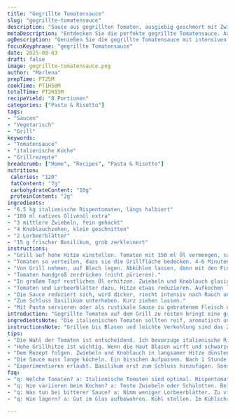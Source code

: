 ```yaml
---
title: "Gegrillte Tomatensauce"
slug: "gegrillte-tomatensauce"
description: "Sauce aus gegrillten Tomaten, ausgiebig geschmort mit Zwiebeln, Knoblauch, Lorbeer und frischem Basilikum. Die Tomaten werden auf dem Grill geröstet, dann von der Haut befreit und mit Kräutern langsam eingekocht. Kein Mehl, keine tierischen Produkte, gluten- und laktosefrei, perfekt für Pasta oder leichte Fleischgerichte."
metaDescription: "Entdecken Sie die perfekte gegrillte Tomatensauce. Aromatisch, glutenfrei und ideal für Pasta oder Fleischgerichte."
ogDescription: "Genießen Sie die gegrillte Tomatensauce mit intensiven Aromen. Ideal für Pasta oder als rustikale Beilage."
focusKeyphrase: "gegrillte Tomatensauce"
date: 2025-09-03
draft: false
image: gegrillte-tomatensauce.png
author: "Marlena"
prepTime: PT25M
cookTime: PT1H50M
totalTime: PT2H15M
recipeYield: "8 Portionen"
categories: ["Pasta & Risotto"]
tags:
- "Saucen"
- "Vegetarisch"
- "Grill"
keywords:
- "Tomatensauce"
- "italienische Küche"
- "Grillrezepte"
breadcrumb: ["Home", "Recipes", "Pasta & Risotto"]
nutrition: 
 calories: "120"
 fatContent: "7g"
 carbohydrateContent: "10g"
 proteinContent: "2g"
ingredients:
- "6.5 kg italienische Rispentomaten, längs halbiert"
- "180 ml natives Olivenöl extra"
- "3 mittlere Zwiebeln, fein gehackt"
- "4 Knoblauchzehen, klein geschnitten"
- "2 Lorbeerblätter"
- "15 g frischer Basilikum, grob zerkleinert"
instructions:
- "Grill auf hohe Hitze einstellen. Tomaten mit 150 ml Öl vermengen, salzen, pfeffern."
- "Tomaten so verteilen, dass sie die Grillfläche bedecken. 4-6 Minuten pro Seite, bis die Haut schwarze Blasen wirft und das Fruchtfleisch weich wird."
- "Von Grill nehmen, auf Blech legen. Abkühlen lassen, dann mit den Fingern Haut abziehen. Tomaten sanft ausdrücken, Kerne entfernen, in Schüssel füllen."
- "Tomaten handgroß zerdrücken (nicht pürieren)."
- "In großem Topf restliches Öl erhitzen. Zwiebeln und Knoblauch glasig dünsten, aufpassen, dass sie nicht braun werden – besser langsam als zu heiß."
- "Tomaten und Lorbeerblätter dazu, Hitze etwas reduzieren. Aufkochen lassen, dann 1 Stunde 50 Minuten simmern, gelegentlich umrühren."
- "Die Sauce reduziert sich, wird dicker, riecht intensiv nach Rauch und Basilikum. Salz und Pfeffer nach Geschmack."
- "Zum Schluss Basilikum unterheben. Kurz ziehen lassen."
- "Mit Pasta servieren oder als rustikale Sauce zu gebratenem Fleisch nehmen."
introduction: "Gegrillte Tomaten auf dem Grill zu rösten bringt eine ganz andere Aromaduftwolke als rohe Tomaten. Der leichte Rauch, das Karamellisieren auf der Haut – unverzichtbar. Dann die Haut ablösen, so bleibt nur purer Geschmack und sanfte Säure. Tomaten einzekochen ist langwierig, aber je länger, desto tiefgründiger. Ich habe experimentiert: mehr Öl macht die Sauce cremiger, weniger Gemüse/Tomaten stückig. Basilikum ideal ganz zum Schluss, sonst wird es manchmal bitter. Lorbeer ist klassisch, aber für Abwechslung probiere ich mal Thymian oder Oregano – verändert Charakter total, gibt mehr Tiefe. Beim Grillen nicht hetzen! Wer keine Kräuter hat, probiert gemahlenen Rosmarin."
ingredientsNote: "Die italienischen Tomaten sollten reif, aromatisch und fest sein – nicht zu saftig, damit die Sauce nicht verwässert. Statt Rispentomaten gingen Romatomaten gut, aber Kernigkeit ist wichtig. Ich habe oft auch Strauchtomaten mit genommen, die geben Süße. Das Olivenöl bitte hochwertig wählen, es ist Geschmacksträger und schützt vor Verbrennen. Für Zwiebeln gehen auch Schalotten, milder, aber Zwiebeln bringen mehr Biss. Knoblauch frisch, nie pulverisiert. Als Kräuter locker frisch, immer getrockneter eher sparsam. Lorbeerblätter geben diese leicht bittere Eleganz, aber besser nur 2 Blätter – zuviel bitter. Statt Basilikum mal frische Petersilie, gibt frischen Twist. Notfalls TK ist besser als gar nichts. Tomaten grillen geht auch im Backofen unter Grill-Funktion, aber der Grillgeschmack fehlt dann."
instructionsNote: "Grillen bis Blasen und leichte Verkohlung sind das Ziel – der Rauch zwängt sich ins Fruchtfleisch. Dabei unbedingt die Tomaten halbieren, sonst dauert es ewig, oder sie garen nicht gleich. Für besonders schnelle Variante höre ich auf das Knacken und Röhren vom Grill, je leiser, desto zu durchgegart. Beim Abkühlen nicht die Haut abbrechen, sonst schmeckt es „gehackt“. Die Menge der Flüssigkeit in der Schüssel gibt Auskunft: Zu viel muss reduziert werden. Ich drücke die Tomaten vorsichtig, damit nicht zuviel Saft verloren geht. Beim Anbraten von Zwiebeln und Knoblauch zählt Geduld und Mittelhitze, sonst schmeckt die Sauce später scharf oder unangenehm bitter. Das lange Kochen bewirkt Konzentration, man sieht wie die Sauce eindickt, sie wird samtig. Zwischenzeitlich probieren, nachwürzen, besonders mit der Salzmenge nicht sparen. Basilikum nicht kochen lassen, sonst wird es schmeckmatschig. Für Notfall: Fertigtomaten grob hacken und schnell andünsten, ersetzt aber nie gegrilltes Aroma. Übrig gebliebene Sauce kühlt super im Glas, schmeckt am nächsten Tag fast noch besser."
tips:
- "Die Wahl der Tomaten ist entscheidend. Ich bevorzuge italienische Rispentomaten. Sie sind reif und aromatisch. Romatomaten tun's auch, aber weniger intensiv. Vermeidet zu saftige Tomaten. Die Sauce wird sonst wässrig."
- "Hohe Grillhitze ist wichtig. Wenn die Haut Blasen wirft und schwarze Stellen hat, ist es genau richtig. Das gibt den einzigartigen Geschmack. Geduld beim Grillen, die Aromastoffe entwickeln sich dadurch besser."
- "Dem Rezept folgen. Zwiebeln und Knoblauch in langsamer Hitze dünsten. Wird's zu heiß, wird's bitter. Halbe Minuten zwischendurch ausprobieren. Probieren bringt Klarheit. Weniger Salz ist besser als zu viel."
- "Die Sauce muss lange köcheln. Ein bisschen Aufpassen. Nach 1 Stunde 50 Minuten ist sie fast fertig. Dicker und intensiv. Der Rauchgeschmack ist unverwechselbar. Gelegentlich umrühren, damit nichts ansetzt."
- "Experimentieren erlaubt. Basilikum erst zum Schluss hinzufügen. Sonst wird's bitter und matschig. Ich verwende auch Oregano oder Thymian für einen anderen Geschmack. Kräuter können variieren, je nach Saison."
faq:
- "q: Welche Tomaten? a: Italienische Tomaten sind optimal. Rispentomaten bevorzugen. Romatomaten sind auch gut. Achte auf Reife und Perfektion."
- "q: Wie variieren beim Kochen? a: Teste Zwiebeln oder Schalotten. Beides gibt einen anderen Geschmack. Geduld beim Anbraten ist wichtig."
- "q: Was tun bei bitterer Sauce? a: Nimm weniger Lorbeerblätter. Zu viele machen es unangenehm. Zuckertomaten können helfen."
- "q: Wie lagern? a: Gut im Glas aufbewahren. Kühl stellen. Im Kühlschrank bleibt die Sauce frisch. Am nächsten Tag intensiver."

---
```

